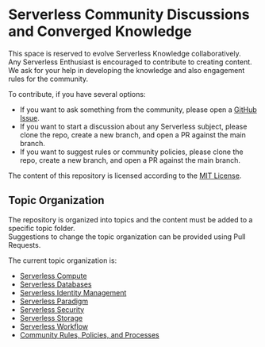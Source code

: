 # Serverless Community Discussions and Converged Knowledge

This space is reserved to evolve Serverless Knowledge collaboratively.  
Any Serverless Enthusiast is encouraged to contribute to creating content.  
We ask for your help in developing the knowledge and also engagement rules for the community.

To contribute, if you have several options:

- If you want to ask something from the community, please open a [GitHub Issue](https://github.com/sls-community/discussions/issues/new).
- If you want to start a discussion about any Serverless subject, please clone the repo, create a new branch, and open a PR against the main branch.
- If you want to suggest rules or community policies, please clone the repo, create a new branch, and open a PR against the main branch.

The content of this repository is licensed according to the [MIT License](./LICENSE).

## Topic Organization

The repository is organized into topics and the content must be added to a specific topic folder.  
Suggestions to change the topic organization can be provided using Pull Requests.

The current topic organization is:

- [Serverless Compute](./compute/)
- [Serverless Databases](./databases/)
- [Serverless Identity Management](./identity/)
- [Serverless Paradigm](./paradigm/)
- [Serverless Security](./security/)
- [Serverless Storage](./storage/)
- [Serverless Workflow](./workflow/)
- [Community Rules, Policies, and Processes](./meta/)
